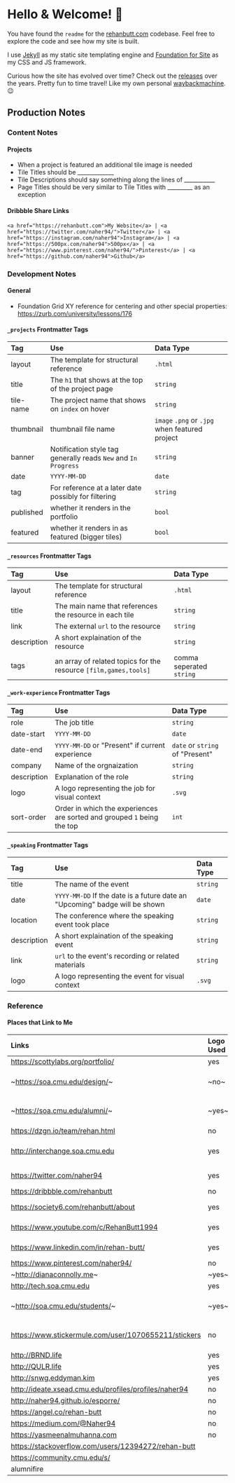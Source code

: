 # Hello & Welcome! 👋

You have found the `readme` for the [rehanbutt.com](https://rehanbutt.com) codebase. Feel free to explore the code and see how my site is built.

I use [Jekyll](https://jekyllrb.com) as my static site templating engine and [Foundation for Site](https://get.foundation/sites.html) as my CSS and JS framework.

Curious how the site has evolved over time? Check out the [releases](https://github.com/naher94/rehanbutt.com/releases) over the years. Pretty fun to time travel! Like my own personal [waybackmachine](http://web.archive.org). 😉

## Production Notes

### Content Notes

#### Projects

* When a project is featured an additional tile image is needed
* Tile Titles should be _____________
* Tile Descriptions should say something along the lines of ___________
* Page Titles should be very similar to Tile Titles with _________ as an exception

#### Dribbble Share Links

```
<a href="https://rehanbutt.com">My Website</a> | <a href="https://twitter.com/naher94/">Twitter</a> | <a href="https://instagram.com/naher94">Instagram</a> | <a href="https://500px.com/naher94">500px</a> | <a href="https://www.pinterest.com/naher94/">Pinterest</a> | <a href="https://github.com/naher94">Github</a>
```

### Development Notes

#### General

* Foundation Grid XY reference for centering and other special properties: https://zurb.com/university/lessons/176

#### `_projects` Frontmatter Tags

Tag | Use | Data Type
:--- | :--- | :---
layout | The template for structural reference | `.html`
title | The `h1` that shows at the top of the project page | `string`
tile-name | The project name that shows on `index` on hover | `string`
thumbnail | thumbnail file name | `image` `.png` or `.jpg` when featured project
banner | Notification style tag generally reads `New` and `In Progress` | `string`
date | `YYYY-MM-DD` | `date`
tag | For reference at a later date possibly for filtering | `string`
published | whether it renders in the portfolio  | `bool`
featured | whether it renders in as featured (bigger tiles)  | `bool`

#### `_resources` Frontmatter Tags

Tag | Use | Data Type
:--- | :--- | :---
layout | The template for structural reference | `.html`
title | The main name that references the resource in each tile | `string`
link | The external `url` to the resource | `string`
description | A short explaination of the resource | `string`
tags | an array of related topics for the resource `[film,games,tools]` | comma seperated `string`

#### `_work-experience` Frontmatter Tags

Tag | Use | Data Type
:--- | :--- | :---
role | The job title | `string`
date-start | `YYYY-MM-DD` | `date`
date-end | `YYYY-MM-DD` or "Present" if current experience | `date` or `string` of "Present"
company | Name of the orgnaization | `string`
description | Explanation of the role | `string`
logo | A logo representing the job for visual context | `.svg`
sort-order | Order in which the experiences are sorted and grouped `1` being the top | `int`

#### `_speaking` Frontmatter Tags

Tag | Use | Data Type
:--- | :--- | :---
title | The name of the event | `string`
date | `YYYY-MM-DD` If the date is a future date an "Upcoming" badge will be shown | `date`
location | The conference where the speaking event took place | `string`
description | A short explaination of the speaking event | `string`
link | `url` to the event's recording or related materials | `string`
logo | A logo representing the event for visual context | `.svg`


### Reference

#### Places that Link to Me

Links | Logo Used | Notes
:------------ | :------------- | :-------------
https://scottylabs.org/portfolio/ | yes
~https://soa.cmu.edu/design/~ | ~no~ | ~showing fashion work~
~https://soa.cmu.edu/alumni/~ |~yes~ | ~SHOULD BE UPDATED~
https://dzgn.io/team/rehan.html | no
http://interchange.soa.cmu.edu | yes | person page & footer logo
https://twitter.com/naher94 | yes | header image
https://dribbble.com/rehanbutt | no
https://society6.com/rehanbutt/about | yes | header image
https://www.youtube.com/c/RehanButt1994 | yes | header image
https://www.linkedin.com/in/rehan-butt/ | yes | header image
https://www.pinterest.com/naher94/ | no
~http://dianaconnolly.me~ | ~yes~ | ~footer~
http://tech.soa.cmu.edu | yes | footer
~http://soa.cmu.edu/students/~ | ~yes~ | ~Graduate Student Section~
https://www.stickermule.com/user/1070655211/stickers | no | link to twitter & site
http://BRND.life | yes | footer
http://QULR.life | yes | footer
http://snwg.eddyman.kim | yes | footer
http://ideate.xsead.cmu.edu/profiles/profiles/naher94 | no |
http://naher94.github.io/esporre/ | no |
https://angel.co/rehan-butt | no |
https://medium.com/@Naher94 | no |
https://yasmeenalmuhanna.com | no | 
https://stackoverflow.com/users/12394272/rehan-butt | |
https://community.cmu.edu/s/ | |
alumnifire | |
